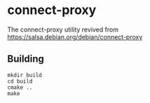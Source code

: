 # connect-proxy

The connect-proxy utility revived from https://salsa.debian.org/debian/connect-proxy

## Building

```
mkdir build
cd build
cmake ..
make
```

